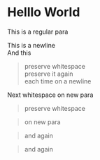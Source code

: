 # Helllo World
This is a regular para

This is a newline  
And this  

> preserve whitespace   
> preserve it again  
> each time on a newline

Next whitespace on new para

> preserve whitespace

> on new para

> and again

> and again